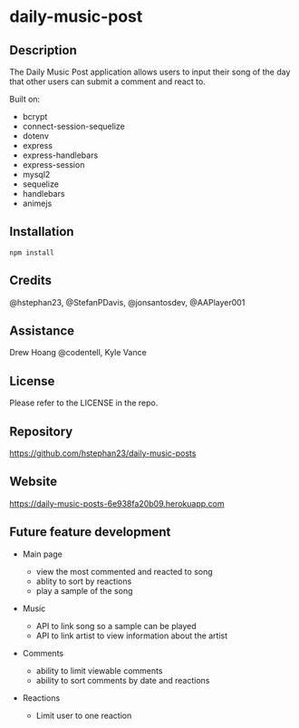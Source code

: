 # daily-music-post


## Description
The Daily Music Post application allows users to input their song of the day that other users can submit a comment and react to.

Built on:
* bcrypt
* connect-session-sequelize
* dotenv
* express
* express-handlebars
* express-session
* mysql2
* sequelize
* handlebars
* animejs

## Installation

```
npm install
```


## Credits

@hstephan23, @StefanPDavis, @jonsantosdev, @AAPlayer001

## Assistance
Drew Hoang @codentell, 
Kyle Vance

## License

Please refer to the LICENSE in the repo.

## Repository

https://github.com/hstephan23/daily-music-posts

## Website

https://daily-music-posts-6e938fa20b09.herokuapp.com

## Future feature development
* Main page
    * view the most commented and reacted to song
    * ablity to sort by reactions
    * play a sample of the song
* Music
    * API to link song so a sample can be played
    * API to link artist to view information about the artist
* Comments
    * ability to limit viewable comments
    * ability to sort comments by date and reactions

* Reactions    
    * Limit user to one reaction 